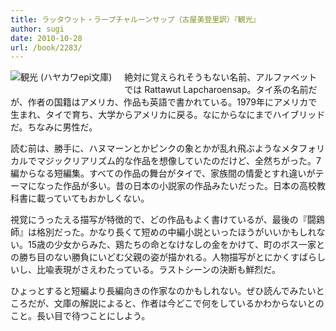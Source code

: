 ```yaml
---
title: ラッタウット・ラープチャルーンサップ（古屋美登里訳）『観光』
author: sugi
date: 2010-10-28
url: /book/2283/
---
```

<a href="http://www.amazon.co.jp/exec/obidos/ASIN/4151200622/chezsugi-22/ref=nosim/" name="amazletlink" target="_blank"><img src="http://i0.wp.com/ecx.images-amazon.com/images/I/510Pk3RpyfL._SL160_.jpg?w=660" alt="観光 (ハヤカワepi文庫)" class="alignleft" style="float: left; margin: 0 20px 20px 0;" data-recalc-dims="1" /></a>

絶対に覚えられそうもない名前、アルファベットでは Rattawut Lapcharoensap。タイ系の名前だが、作者の国籍はアメリカ、作品も英語で書かれている。1979年にアメリカで生まれ、タイで育ち、大学からアメリカに戻る。なにからなにまでハイブリッドだ。ちなみに男性だ。

読む前は、勝手に、ハヌマーンとかピンクの象とかが乱れ飛ぶようなメタフォリカルでマジックリアリズム的な作品を想像していたのだけど、全然ちがった。7編からなる短編集。すべての作品の舞台がタイで、家族間の情愛とすれ違いがテーマになった作品が多い。昔の日本の小説家の作品みたいだった。日本の高校教科書に載っていてもおかしくない。

視覚にうったえる描写が特徴的で、どの作品もよく書けているが、最後の『闘鶏師』は格別だった。かなり長くて短めの中編小説といったほうがいいかもしれない。15歳の少女からみた、鶏たちの命となけなしの金をかけて、町のボス一家との勝ち目のない勝負にいどむ父親の姿が描かれる。人物描写がとにかくすばらしいし、比喩表現がさえわたっている。ラストシーンの決断も鮮烈だ。

ひょっとすると短編より長編向きの作家なのかもしれない。ぜひ読んでみたいところだが、文庫の解説によると、作者は今どこで何をしているかわからないとのこと。長い目で待つことにしよう。

